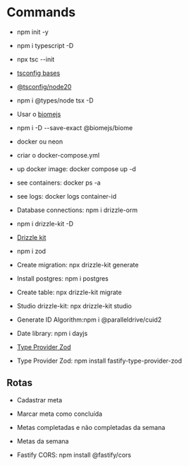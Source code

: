 # Commands

- npm init -y
- npm i typescript -D
- npx tsc --init

- [tsconfig bases](https://github.com/tsconfig/bases)
- [@tsconfig/node20](https://www.npmjs.com/package/@tsconfig/node20)

- npm i @types/node tsx -D

- Usar o [biomejs](https://biomejs.dev/pt-br/)
- npm i -D --save-exact @biomejs/biome

- docker ou neon
- criar o docker-compose.yml
- up docker image: docker compose up -d
- see containers: docker ps -a
- see logs: docker logs container-id

- Database connections: npm i drizzle-orm
- npm i drizzle-kit -D

- [Drizzle kit](https://orm.drizzle.team/kit-docs/overview)

- npm i zod
- Create migration: npx drizzle-kit generate
- Install postgres: npm i postgres
- Create table: npx drizzle-kit migrate
- Studio drizzle-kit: npx drizzle-kit studio
- Generate ID Algorithm:npm i @paralleldrive/cuid2

- Date library: npm i dayjs

- [Type Provider Zod](https://github.com/turkerdev/fastify-type-provider-zod)
- Type Provider Zod: npm install fastify-type-provider-zod

## Rotas
- Cadastrar meta
- Marcar meta como concluída
- Metas completadas e não completadas da semana
- Metas da semana

- Fastify CORS: npm install @fastify/cors